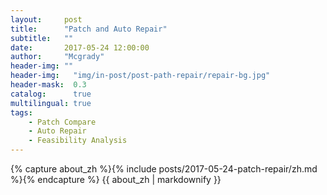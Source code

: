 ```yaml
---
layout:     post
title:      "Patch and Auto Repair"
subtitle:   ""
date:       2017-05-24 12:00:00
author:     "Mcgrady"
header-img: ""
header-img:   "img/in-post/post-path-repair/repair-bg.jpg"
header-mask:  0.3
catalog:      true
multilingual: true
tags:
    - Patch Compare
    - Auto Repair
    - Feasibility Analysis
---
```


<div class="zh post-container">
    {% capture about_zh %}{% include posts/2017-05-24-patch-repair/zh.md %}{% endcapture %}
    {{ about_zh | markdownify }}
</div>